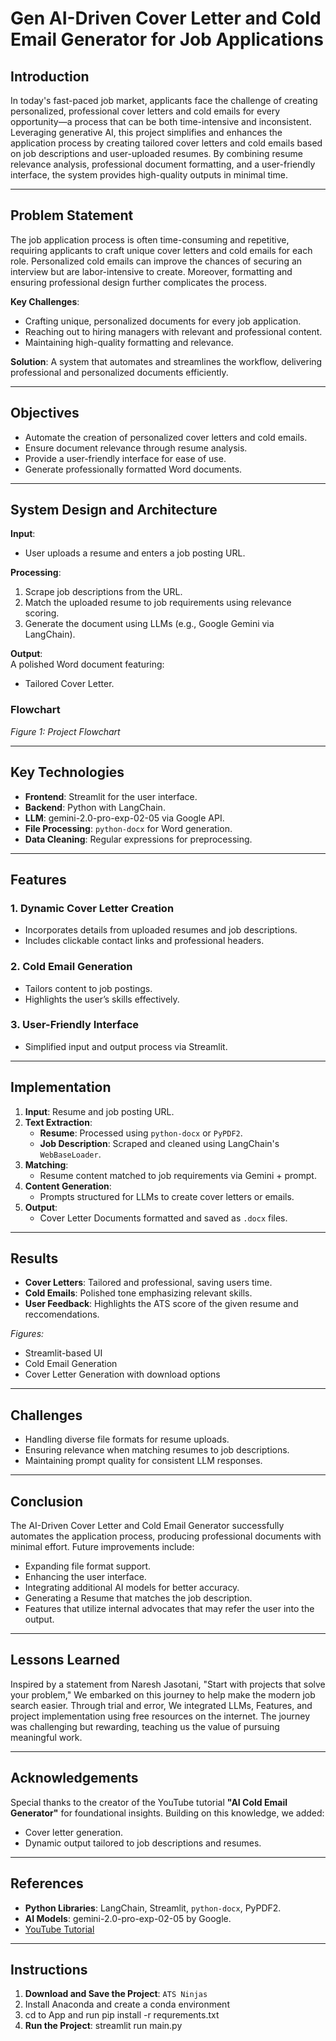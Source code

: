# Gen AI-Driven Cover Letter and Cold Email Generator for Job Applications

## Introduction
In today's fast-paced job market, applicants face the challenge of creating personalized, professional cover letters and cold emails for every opportunity—a process that can be both time-intensive and inconsistent. Leveraging generative AI, this project simplifies and enhances the application process by creating tailored cover letters and cold emails based on job descriptions and user-uploaded resumes. By combining resume relevance analysis, professional document formatting, and a user-friendly interface, the system provides high-quality outputs in minimal time.

---

## Problem Statement
The job application process is often time-consuming and repetitive, requiring applicants to craft unique cover letters and cold emails for each role. Personalized cold emails can improve the chances of securing an interview but are labor-intensive to create. Moreover, formatting and ensuring professional design further complicates the process.

**Key Challenges**:
- Crafting unique, personalized documents for every job application.
- Reaching out to hiring managers with relevant and professional content.
- Maintaining high-quality formatting and relevance.

**Solution**:
A system that automates and streamlines the workflow, delivering professional and personalized documents efficiently.

---

## Objectives
- Automate the creation of personalized cover letters and cold emails.
- Ensure document relevance through resume analysis.
- Provide a user-friendly interface for ease of use.
- Generate professionally formatted Word documents.

---

## System Design and Architecture

**Input**:  
- User uploads a resume and enters a job posting URL.

**Processing**:
1. Scrape job descriptions from the URL.
2. Match the uploaded resume to job requirements using relevance scoring.
3. Generate the document using LLMs (e.g., Google Gemini via LangChain).

**Output**:  
A polished Word document featuring:
- Tailored Cover Letter.

### Flowchart
_Figure 1: Project Flowchart_

---

## Key Technologies
- **Frontend**: Streamlit for the user interface.
- **Backend**: Python with LangChain.
- **LLM**: gemini-2.0-pro-exp-02-05 via Google API.
- **File Processing**: `python-docx` for Word generation.
- **Data Cleaning**: Regular expressions for preprocessing.

---

## Features
### 1. **Dynamic Cover Letter Creation**
- Incorporates details from uploaded resumes and job descriptions.
- Includes clickable contact links and professional headers.

### 2. **Cold Email Generation**
- Tailors content to job postings.
- Highlights the user’s skills effectively.

### 3. **User-Friendly Interface**
- Simplified input and output process via Streamlit.


---

## Implementation
1. **Input**: Resume and job posting URL.
2. **Text Extraction**:
   - **Resume**: Processed using `python-docx` or `PyPDF2`.
   - **Job Description**: Scraped and cleaned using LangChain's `WebBaseLoader`.
3. **Matching**:
   - Resume content matched to job requirements via Gemini + prompt.
4. **Content Generation**:
   - Prompts structured for LLMs to create cover letters or emails.
5. **Output**:
   - Cover Letter Documents formatted and saved as `.docx` files.

---

## Results
- **Cover Letters**: Tailored and professional, saving users time.
- **Cold Emails**: Polished tone emphasizing relevant skills.
- **User Feedback**: Highlights the ATS score of the given resume and reccomendations.

_Figures:_
- Streamlit-based UI
- Cold Email Generation
- Cover Letter Generation with download options

---

## Challenges
- Handling diverse file formats for resume uploads.
- Ensuring relevance when matching resumes to job descriptions.
- Maintaining prompt quality for consistent LLM responses.

---

## Conclusion
The AI-Driven Cover Letter and Cold Email Generator successfully automates the application process, producing professional documents with minimal effort. Future improvements include:
- Expanding file format support.
- Enhancing the user interface.
- Integrating additional AI models for better accuracy.
- Generating a Resume that matches the job description.
- Features that utilize internal advocates that may refer the user into the output.

---

## Lessons Learned
Inspired by a statement from Naresh Jasotani, "Start with projects that solve your problem," We embarked on this journey to help make the modern job search easier. Through trial and error, We integrated LLMs, Features, and project implementation using free resources on the internet. The journey was challenging but rewarding, teaching us the value of pursuing meaningful work.

---

## Acknowledgements
Special thanks to the creator of the YouTube tutorial **"AI Cold Email Generator"** for foundational insights. Building on this knowledge, we added:
- Cover letter generation.
- Dynamic output tailored to job descriptions and resumes.

---

## References
- **Python Libraries**: LangChain, Streamlit, `python-docx`, PyPDF2.
- **AI Models**: gemini-2.0-pro-exp-02-05 by Google.
- [YouTube Tutorial](https://youtu.be/CO4E_9V6li0?si=PAuaHRUFBV3BsIpK)

---

## Instructions
1. **Download and Save the Project**: `ATS Ninjas`
2. Install Anaconda and create a conda environment
3. cd to App and run pip install -r requrements.txt
4. **Run the Project**:
   streamlit run main.py
